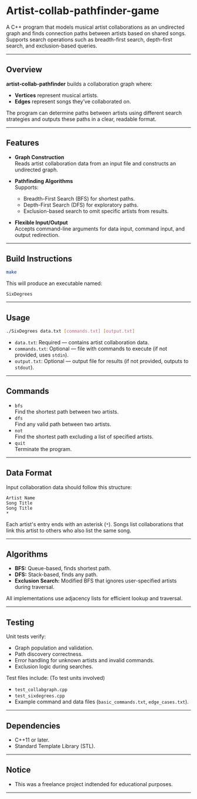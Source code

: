 # Artist-collab-pathfinder-game

A C++ program that models musical artist collaborations as an undirected graph and finds connection paths between artists based on shared songs. Supports search operations such as breadth-first search, depth-first search, and exclusion-based queries.

---

## Overview

**artist-collab-pathfinder** builds a collaboration graph where:
- **Vertices** represent musical artists.
- **Edges** represent songs they’ve collaborated on.

The program can determine paths between artists using different search strategies and outputs these paths in a clear, readable format.

---

## Features

- **Graph Construction**  
  Reads artist collaboration data from an input file and constructs an undirected graph.
  
- **Pathfinding Algorithms**  
  Supports:
  - Breadth-First Search (BFS) for shortest paths.
  - Depth-First Search (DFS) for exploratory paths.
  - Exclusion-based search to omit specific artists from results.

- **Flexible Input/Output**  
  Accepts command-line arguments for data input, command input, and output redirection.

---

## Build Instructions

```bash
make
```

This will produce an executable named:

```
SixDegrees
```

---

## Usage

```bash
./SixDegrees data.txt [commands.txt] [output.txt]
```

- `data.txt`: Required — contains artist collaboration data.
- `commands.txt`: Optional — file with commands to execute (if not provided, uses `stdin`).
- `output.txt`: Optional — output file for results (if not provided, outputs to `stdout`).

---

## Commands

- `bfs`  
  Find the shortest path between two artists.
- `dfs`  
  Find any valid path between two artists.
- `not`  
  Find the shortest path excluding a list of specified artists.
- `quit`  
  Terminate the program.

---

## Data Format

Input collaboration data should follow this structure:

```
Artist Name
Song Title
Song Title
*
```

Each artist's entry ends with an asterisk (`*`). Songs list collaborations that link this artist to others who also list the same song.

---

## Algorithms

- **BFS:** Queue-based, finds shortest path.
- **DFS:** Stack-based, finds any path.
- **Exclusion Search:** Modified BFS that ignores user-specified artists during traversal.

All implementations use adjacency lists for efficient lookup and traversal.

---

## Testing

Unit tests verify:
- Graph population and validation.
- Path discovery correctness.
- Error handling for unknown artists and invalid commands.
- Exclusion logic during searches.

Test files include: (To test units involved)
- `test_collabgraph.cpp`  
- `test_sixdegrees.cpp`  
- Example command and data files (`basic_commands.txt`, `edge_cases.txt`).

---

## Dependencies

- C++11 or later.
- Standard Template Library (STL).

---

## Notice

- This was a freelance project indtended for educational purposes.

---